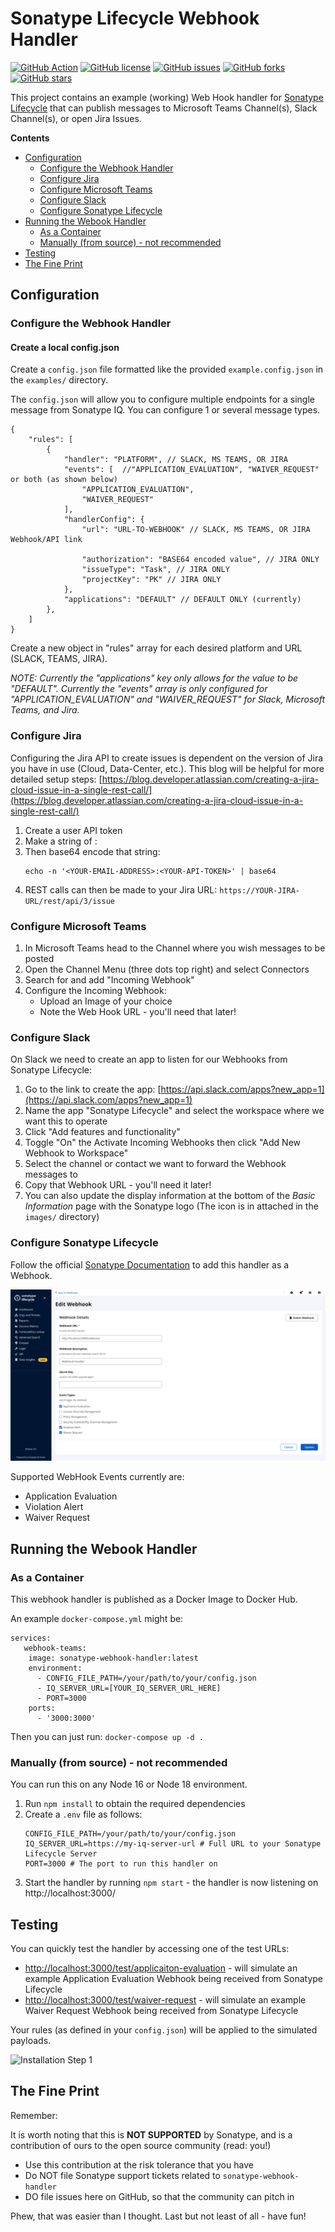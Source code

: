 # Sonatype Lifecycle Webhook Handler

[![GitHub Action](https://img.shields.io/github/actions/workflow/status/sonatype-nexus-community/sonatype-webhook-handler/build-test.yml?branch=main&logo=GitHub&logoColor=white "build")](https://github.com/sonatype-nexus-community/sonatype-webhook-handler/)
[![GitHub license](https://img.shields.io/github/license/sonatype-nexus-community/sonatype-webhook-handler)](https://github.com/sonatype-nexus-community/sonatype-webhook-handler/blob/main/LICENSE)
[![GitHub issues](https://img.shields.io/github/issues/sonatype-nexus-community/sonatype-webhook-handler)](https://github.com/sonatype-nexus-community/sonatype-webhook-handler/issues)
[![GitHub forks](https://img.shields.io/github/forks/sonatype-nexus-community/sonatype-webhook-handler)](https://github.com/sonatype-nexus-community/sonatype-webhook-handler/network)
[![GitHub stars](https://img.shields.io/github/stars/sonatype-nexus-community/sonatype-webhook-handler)](https://github.com/sonatype-nexus-community/sonatype-webhook-handler/stargazers)

This project contains an example (working) Web Hook handler for [Sonatype Lifecycle](https://www.sonatype.com/products/open-source-security-dependency-management) that can publish messages to Microsoft Teams Channel(s), Slack Channel(s), or open Jira Issues.

**Contents**

- [Configuration](#configuration)
  - [Configure the Webhook Handler](#configure-the-webhook-handler)
  - [Configure Jira](#configure-jira)
  - [Configure Microsoft Teams](#configure-microsoft-teams)
  - [Configure Slack](#configure-slack)
  - [Configure Sonatype Lifecycle](#configure-sonatype-lifecycle)
- [Running the Webook Handler](#running-the-webook-handler)
  - [As a Container](#as-a-container)
  - [Manually (from source) - not recommended](#manually-from-source---not-recommended)
- [Testing](#testing)
- [The Fine Print](#the-fine-print)


## Configuration

### Configure the Webhook Handler

#### Create a local config.json

Create a `config.json` file formatted like the provided `example.config.json` in the `examples/` directory.

The `config.json` will allow you to configure multiple endpoints for a single message from Sonatype IQ. You can configure 1 or several message types.

```
{
    "rules": [
        {
            "handler": "PLATFORM", // SLACK, MS TEAMS, OR JIRA
            "events": [  //"APPLICATION_EVALUATION", "WAIVER_REQUEST" or both (as shown below)
                "APPLICATION_EVALUATION", 
                "WAIVER_REQUEST"
            ],
            "handlerConfig": {
                "url": "URL-TO-WEBHOOK" // SLACK, MS TEAMS, OR JIRA Webhook/API link

                "authorization": "BASE64 encoded value", // JIRA ONLY
                "issueType": "Task", // JIRA ONLY
                "projectKey": "PK" // JIRA ONLY
            },
            "applications": "DEFAULT" // DEFAULT ONLY (currently)
        },
    ]
}
```

Create a new object in "rules" array for each desired platform and URL (SLACK, TEAMS, JIRA).

*NOTE: Currently the "applications" key only allows for the value to be "DEFAULT". Currently the "events" array is only configured for "APPLICATION_EVALUATION" and "WAIVER_REQUEST" for Slack, Microsoft Teams, and Jira.*

### Configure Jira

Configuring the Jira API to create issues is dependent on the version of Jira you have in use (Cloud, Data-Center, etc.). This blog will be helpful for more detailed setup steps: [https://blog.developer.atlassian.com/creating-a-jira-cloud-issue-in-a-single-rest-call/](https://blog.developer.atlassian.com/creating-a-jira-cloud-issue-in-a-single-rest-call/)

1. Create a user API token
2. Make a string of <YOUR-EMAIL-ADDRESS>:<YOUR-API-TOKEN>
3. Then base64 encode that string:
   ```
   echo -n '<YOUR-EMAIL-ADDRESS>:<YOUR-API-TOKEN>' | base64
   ```
4. REST calls can then be made to your Jira URL: `https://YOUR-JIRA-URL/rest/api/3/issue`


### Configure Microsoft Teams

1. In Microsoft Teams head to the Channel where you wish messages to be posted
2. Open the Channel Menu (three dots top right) and select Connectors
3. Search for and add "Incoming Webhook"
4. Configure the Incoming Webhook:
   - Upload an Image of your choice
   - Note the Web Hook URL - you'll need that later!

### Configure Slack

On Slack we need to create an app to listen for our Webhooks from Sonatype Lifecycle:  

1. Go to the link to create the app: [https://api.slack.com/apps?new_app=1](https://api.slack.com/apps?new_app=1)
2. Name the app "Sonatype Lifecycle" and select the workspace where we want this to operate
3. Click "Add features and functionality"
4. Toggle "On" the Activate Incoming Webhooks then click "Add New Webhook to Workspace"
5. Select the channel or contact we want to forward the Webhook messages to
6. Copy that Webhook URL - you'll need it later!
7. You can also update the display information at the bottom of the *Basic Information* page with the Sonatype logo (The icon is in attached in the `images/` directory)

### Configure Sonatype Lifecycle

Follow the official [Sonatype Documentation](https://help.sonatype.com/iqserver/automating/iq-server-webhooks) to add this handler as a Webhook. 

![Installation Step 1](./images/sonatype-iq-add-webhook.png)

Supported WebHook Events currently are:
- Application Evaluation
- Violation Alert
- Waiver Request


## Running the Webook Handler

### As a Container

This webhook handler is published as a Docker Image to Docker Hub.

An example `docker-compose.yml` might be:

```
services:
   webhook-teams:
    image: sonatype-webhook-handler:latest
    environment:
      - CONFIG_FILE_PATH=/your/path/to/your/config.json
      - IQ_SERVER_URL=[YOUR_IQ_SERVER_URL_HERE]
      - PORT=3000
    ports:
      - '3000:3000'
```

Then you can just run: `docker-compose up -d .`


### Manually (from source) - not recommended

You can run this on any Node 16 or Node 18 environment. 

1. Run `npm install` to obtain the required dependencies
2. Create a `.env` file as follows:
   ```
   CONFIG_FILE_PATH=/your/path/to/your/config.json
   IQ_SERVER_URL=https://my-iq-server-url # Full URL to your Sonatype Lifecycle Server
   PORT=3000 # The port to run this handler on
   ```
4. Start the handler by running `npm start` - the handler is now listening on http://localhost:3000/

## Testing

You can quickly test the handler by accessing one of the test URLs:
- [http://localhost:3000/test/applicaiton-evaluation](http://localhost:3000/test/applicaiton-evaluation) - will simulate an example Application Evaluation Webhook being received from Sonatype Lifecycle
- [http://localhost:3000/test/waiver-request](http://localhost:3000/test/waiver-request) - will simulate an example Waiver Request Webhook being received from Sonatype Lifecycle

Your rules (as defined in your `config.json`) will be applied to the simulated payloads.

![Installation Step 1](./images/example-ms-teeams-message.png)

## The Fine Print

Remember:

It is worth noting that this is **NOT SUPPORTED** by Sonatype, and is a contribution of ours to the open source
community (read: you!)

* Use this contribution at the risk tolerance that you have
* Do NOT file Sonatype support tickets related to `sonatype-webhook-handler`
* DO file issues here on GitHub, so that the community can pitch in

Phew, that was easier than I thought. Last but not least of all - have fun!
